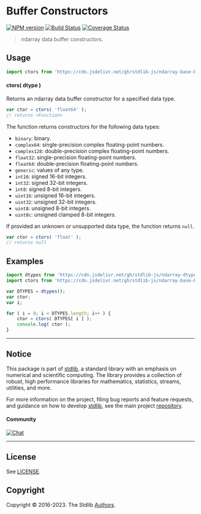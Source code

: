 <!--

@license Apache-2.0

Copyright (c) 2018 The Stdlib Authors.

Licensed under the Apache License, Version 2.0 (the "License");
you may not use this file except in compliance with the License.
You may obtain a copy of the License at

   http://www.apache.org/licenses/LICENSE-2.0

Unless required by applicable law or agreed to in writing, software
distributed under the License is distributed on an "AS IS" BASIS,
WITHOUT WARRANTIES OR CONDITIONS OF ANY KIND, either express or implied.
See the License for the specific language governing permissions and
limitations under the License.

-->

# Buffer Constructors

[![NPM version][npm-image]][npm-url] [![Build Status][test-image]][test-url] [![Coverage Status][coverage-image]][coverage-url] <!-- [![dependencies][dependencies-image]][dependencies-url] -->

> ndarray data buffer constructors.

<!-- Section to include introductory text. Make sure to keep an empty line after the intro `section` element and another before the `/section` close. -->

<section class="intro">

</section>

<!-- /.intro -->

<!-- Package usage documentation. -->



<section class="usage">

## Usage

```javascript
import ctors from 'https://cdn.jsdelivr.net/gh/stdlib-js/ndarray-base-buffer-ctors@deno/mod.js';
```

#### ctors( dtype )

Returns an ndarray data buffer constructor for a specified data type.

```javascript
var ctor = ctors( 'float64' );
// returns <Function>
```

The function returns constructors for the following data types:

-   `binary`: binary.
-   `complex64`: single-precision complex floating-point numbers.
-   `complex128`: double-precision complex floating-point numbers.
-   `float32`: single-precision floating-point numbers.
-   `float64`: double-precision floating-point numbers.
-   `generic`: values of any type.
-   `int16`: signed 16-bit integers.
-   `int32`: signed 32-bit integers.
-   `int8`: signed 8-bit integers.
-   `uint16`: unsigned 16-bit integers.
-   `uint32`: unsigned 32-bit integers.
-   `uint8`: unsigned 8-bit integers.
-   `uint8c`: unsigned clamped 8-bit integers.

If provided an unknown or unsupported data type, the function returns `null`.

```javascript
var ctor = ctors( 'float' );
// returns null
```

</section>

<!-- /.usage -->

<!-- Package usage notes. Make sure to keep an empty line after the `section` element and another before the `/section` close. -->

<section class="notes">

</section>

<!-- /.notes -->

<!-- Package usage examples. -->

<section class="examples">

## Examples

<!-- eslint no-undef: "error" -->

```javascript
import dtypes from 'https://cdn.jsdelivr.net/gh/stdlib-js/ndarray-dtypes@deno/mod.js';
import ctors from 'https://cdn.jsdelivr.net/gh/stdlib-js/ndarray-base-buffer-ctors@deno/mod.js';

var DTYPES = dtypes();
var ctor;
var i;

for ( i = 0; i < DTYPES.length; i++ ) {
    ctor = ctors( DTYPES[ i ] );
    console.log( ctor );
}
```

</section>

<!-- /.examples -->

<!-- Section to include cited references. If references are included, add a horizontal rule *before* the section. Make sure to keep an empty line after the `section` element and another before the `/section` close. -->

<section class="references">

</section>

<!-- /.references -->

<!-- Section for related `stdlib` packages. Do not manually edit this section, as it is automatically populated. -->

<section class="related">

</section>

<!-- /.related -->

<!-- Section for all links. Make sure to keep an empty line after the `section` element and another before the `/section` close. -->


<section class="main-repo" >

* * *

## Notice

This package is part of [stdlib][stdlib], a standard library with an emphasis on numerical and scientific computing. The library provides a collection of robust, high performance libraries for mathematics, statistics, streams, utilities, and more.

For more information on the project, filing bug reports and feature requests, and guidance on how to develop [stdlib][stdlib], see the main project [repository][stdlib].

#### Community

[![Chat][chat-image]][chat-url]

---

## License

See [LICENSE][stdlib-license].


## Copyright

Copyright &copy; 2016-2023. The Stdlib [Authors][stdlib-authors].

</section>

<!-- /.stdlib -->

<!-- Section for all links. Make sure to keep an empty line after the `section` element and another before the `/section` close. -->

<section class="links">

[npm-image]: http://img.shields.io/npm/v/@stdlib/ndarray-base-buffer-ctors.svg
[npm-url]: https://npmjs.org/package/@stdlib/ndarray-base-buffer-ctors

[test-image]: https://github.com/stdlib-js/ndarray-base-buffer-ctors/actions/workflows/test.yml/badge.svg?branch=main
[test-url]: https://github.com/stdlib-js/ndarray-base-buffer-ctors/actions/workflows/test.yml?query=branch:main

[coverage-image]: https://img.shields.io/codecov/c/github/stdlib-js/ndarray-base-buffer-ctors/main.svg
[coverage-url]: https://codecov.io/github/stdlib-js/ndarray-base-buffer-ctors?branch=main

<!--

[dependencies-image]: https://img.shields.io/david/stdlib-js/ndarray-base-buffer-ctors.svg
[dependencies-url]: https://david-dm.org/stdlib-js/ndarray-base-buffer-ctors/main

-->

[chat-image]: https://img.shields.io/gitter/room/stdlib-js/stdlib.svg
[chat-url]: https://gitter.im/stdlib-js/stdlib/

[stdlib]: https://github.com/stdlib-js/stdlib

[stdlib-authors]: https://github.com/stdlib-js/stdlib/graphs/contributors

[umd]: https://github.com/umdjs/umd
[es-module]: https://developer.mozilla.org/en-US/docs/Web/JavaScript/Guide/Modules

[deno-url]: https://github.com/stdlib-js/ndarray-base-buffer-ctors/tree/deno
[umd-url]: https://github.com/stdlib-js/ndarray-base-buffer-ctors/tree/umd
[esm-url]: https://github.com/stdlib-js/ndarray-base-buffer-ctors/tree/esm
[branches-url]: https://github.com/stdlib-js/ndarray-base-buffer-ctors/blob/main/branches.md

[stdlib-license]: https://raw.githubusercontent.com/stdlib-js/ndarray-base-buffer-ctors/main/LICENSE

</section>

<!-- /.links -->
